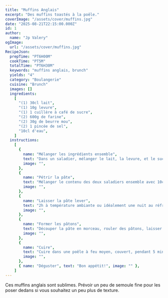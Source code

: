 ```yaml
---
title: "Muffins Anglais"
excerpt: "Des muffins toastés à la poêle."
coverImage: "/assets/cover/muffins.jpg"
date: "2025-08-21T22:15:00.000Z"
id: 1
author:
  name: "Jp Valery"
ogImage:
  url: "/assets/cover/muffins.jpg"
RecipeJson:
  prepTime: "PT6H00M"
  cookTime: "PT5M"
  totalTime: "PT6H30M"
  keywords: "muffins anglais, brunch"
  yields: "4"
  category: "Boulangerie"
  cuisine: "Brunch"
  images: []
  ingredients:
    [
      "(1) 30cl lait",
      "(1) 10g levure",
      "(1) 1 cuillère à café de sucre",
      "(2) 600g de farine",
      "(2) 30g de beurre mou",
      "(2) 1 pincée de sel",
      "10cl d'eau",
    ]
  instructions:
    [
      {
        name: "Mélanger les ingrédients ensemble",
        text: "Dans un saladier, mélanger le lait, la levure, et le sucre. Dans un autre saladier, la farine, le beurre, et le sel",
        image: "",
      },
      {
        name: "Pétrir la pâte",
        text: "Mélanger le contenu des deux saladiers ensemble avec 10cl d'eau",
        image: "",
      },
      {
        name: "Laisser la pâte lever",
        text: "2h à température ambiante ou idéalement une nuit au réfrigérateur",
        image: "",
      },
      {
        name: "Former les pâtons",
        text: "Découper la pâte en morceau, rouler des pâtons, laisser lever 2 heures à nouveau",
        image: "",
      },
      {
        name: "Cuire",
        text: "Cuire dans une poêle à feu moyen, couvert, pendant 5 minutes. Retourner à mi-cuisson",
        image: "",
      },
      { name: "Déguster", text: "Bon appétit!", image: "" },
    ]
---
```


Ces muffins anglais sont sublimes. Prévoir un peu de semoule fine pour les poser dedans si vous souhaitez un peu plus de texture.
